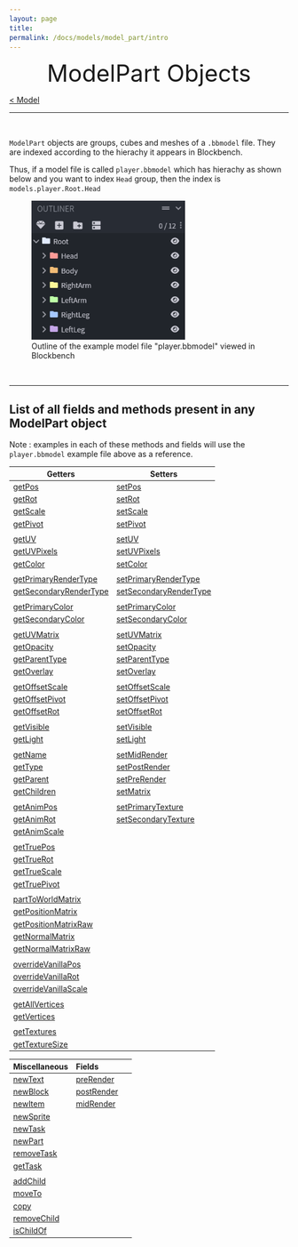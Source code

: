 ```yaml
---
layout: page
title:
permalink: /docs/models/model_part/intro
---
```


<center style="font-size: 3em;">ModelPart Objects</center>

[< Model](/docs/models)

***

&nbsp;

`ModelPart` objects are groups, cubes and meshes of a `.bbmodel` file. They are indexed according to the hierachy it appears in Blockbench.

Thus, if a model file is called `player.bbmodel` which has hierachy as shown below and you want to index `Head` group, then the index is `models.player.Root.Head`

<figure>
    <img src="/docs/images/player_outliner.png" height="250">
    <figcaption>Outline of the example model file "player.bbmodel" viewed in Blockbench</figcaption>
</figure>

&nbsp;

***

<h2 id="index">List of all fields and methods present in any ModelPart object</h2>

Note : examples in each of these methods and fields will use the `player.bbmodel` example file above as a reference.

| Getters                                                                       | Setters                                                                       |
| ----------------------------------------------------------------------------- | ----------------------------------------------------------------------------- |
| [getPos](/docs/models/model_part/full#getPos)                                 | [setPos](/docs/models/model_part/full#setPos)                                 |
| [getRot](/docs/models/model_part/full#getRot)                                 | [setRot](/docs/models/model_part/full#setRot)                                 |
| [getScale](/docs/models/model_part/full#getScale)                             | [setScale](/docs/models/model_part/full#setScale)                             |
| [getPivot](/docs/models/model_part/full#getPivot)                             | [setPivot](/docs/models/model_part/full#setPivot)                             |
|                                                                               |                                                                               |
| [getUV](/docs/models/model_part/full#getUV)                                   | [setUV](/docs/models/model_part/full#setUV)                                   |
| [getUVPixels](/docs/models/model_part/full#getUVPixels)                       | [setUVPixels](/docs/models/model_part/full#setUVPixels)                       |
| [getColor](/docs/models/model_part/full#getColor)                             | [setColor](/docs/models/model_part/full#setColor)                             |
|                                                                               |                                                                               |
| [getPrimaryRenderType](/docs/models/model_part/full#getPrimaryRenderType)     | [setPrimaryRenderType](/docs/models/model_part/full#setPrimaryRenderType)     |
| [getSecondaryRenderType](/docs/models/model_part/full#getSecondaryRenderType) | [setSecondaryRenderType](/docs/models/model_part/full#setSecondaryRenderType) |
|                                                                               |                                                                               |
| [getPrimaryColor](/docs/models/model_part/full#getPrimaryColor)               | [setPrimaryColor](/docs/models/model_part/full#setPrimaryColor)               |
| [getSecondaryColor](/docs/models/model_part/full#getSecondaryColor)           | [setSecondaryColor](/docs/models/model_part/full#setSecondaryColor)           |
|                                                                               |                                                                               |
| [getUVMatrix](/docs/models/model_part/full#getUVMatrix)                       | [setUVMatrix](/docs/models/model_part/full#setUVMatrix)                       |
| [getOpacity](/docs/models/model_part/full#getOpacity)                         | [setOpacity](/docs/models/model_part/full#setOpacity)                         |
| [getParentType](/docs/models/model_part/full#getParentType)                   | [setParentType](/docs/models/model_part/full#setParentType)                   |
| [getOverlay](/docs/models/model_part/full#getOverlay)                         | [setOverlay](/docs/models/model_part/full#setOverlay)                         |
|                                                                               |                                                                               |
| [getOffsetScale](/docs/models/model_part/full#getOffsetScale)                 | [setOffsetScale](/docs/models/model_part/full#setOffsetScale)                 |
| [getOffsetPivot](/docs/models/model_part/full#getOffsetPivot)                 | [setOffsetPivot](/docs/models/model_part/full#setOffsetPivot)                 |
| [getOffsetRot](/docs/models/model_part/full#getOffsetRot)                     | [setOffsetRot](/docs/models/model_part/full#setOffsetRot)                     |
|                                                                               |                                                                               |
| [getVisible](/docs/models/model_part/full#getVisible)                         | [setVisible](/docs/models/model_part/full#setVisible)                         |
| [getLight](/docs/models/model_part/full#getLight)                             | [setLight](/docs/models/model_part/full#setLight)                             |
|                                                                               |                                                                               |
| [getName](/docs/models/model_part/full#getName)                               | [setMidRender](/docs/models/model_part/full#setMidRender)                     |
| [getType](/docs/models/model_part/full#getType)                               | [setPostRender](/docs/models/model_part/full#setPostRender)                   |
| [getParent](/docs/models/model_part/full#getParent)                           | [setPreRender](/docs/models/model_part/full#setPreRender)                     |
| [getChildren](/docs/models/model_part/full#getChildren)                       | [setMatrix](/docs/models/model_part/full#setMatrix)                           |
|                                                                               |                                                                               |
| [getAnimPos](/docs/models/model_part/full#getAnimPos)                         | [setPrimaryTexture](/docs/models/model_part/full#setPrimaryTexture)           |
| [getAnimRot](/docs/models/model_part/full#getAnimRot)                         | [setSecondaryTexture](/docs/models/model_part/full#setSecondaryTexture)       |
| [getAnimScale](/docs/models/model_part/full#getAnimScale)                     |                                                                               |
|                                                                               |                                                                               |
| [getTruePos](/docs/models/model_part/full#getTruePos)                         |                                                                               |
| [getTrueRot](/docs/models/model_part/full#getTrueRot)                         |                                                                               |
| [getTrueScale](/docs/models/model_part/full#getTrueScale)                     |                                                                               |
| [getTruePivot](/docs/models/model_part/full#getTruePivot)                     |                                                                               |
|                                                                               |                                                                               |
| [partToWorldMatrix](/docs/models/model_part/full#partToWorldMatrix)           |                                                                               |
| [getPositionMatrix](/docs/models/model_part/full#getPositionMatrix)           |                                                                               |
| [getPositionMatrixRaw](/docs/models/model_part/full#getPositionMatrixRaw)     |                                                                               |
| [getNormalMatrix](/docs/models/model_part/full#getNormalMatrix)               |                                                                               |
| [getNormalMatrixRaw](/docs/models/model_part/full#getNormalMatrixRaw)         |                                                                               |
|                                                                               |                                                                               |
| [overrideVanillaPos](/docs/models/model_part/full#overrideVanillaPos)         |                                                                               |
| [overrideVanillaRot](/docs/models/model_part/full#overrideVanillaRot)         |                                                                               |
| [overrideVanillaScale](/docs/models/model_part/full#overrideVanillaScale)     |                                                                               |
|                                                                               |                                                                               |
| [getAllVertices](/docs/models/model_part/full#getAllVertices)                 |                                                                               |
| [getVertices](/docs/models/model_part/full#getVertices)                       |                                                                               |
|                                                                               |                                                                               |
| [getTextures](/docs/models/model_part/full#getTextures)                       |                                                                               |
| [getTextureSize](/docs/models/model_part/full#getTextureSize)                 |                                                                               |

| Miscellaneous                                           |Fields &nbsp; &nbsp; &nbsp; &nbsp; &nbsp; &nbsp; &nbsp;|
| ------------------------------------------------------- | ----------------------------------------------------- |
| [newText](/docs/models/model_part/full#newText)         | [preRender](/docs/models/model_part/full#preRender)   |
| [newBlock](/docs/models/model_part/full#newBlock)       | [postRender](/docs/models/model_part/full#postRender) |
| [newItem](/docs/models/model_part/full#newItem)         | [midRender](/docs/models/model_part/full#midRender)   |
| [newSprite](/docs/models/model_part/full#newSprite)     |                                                       |
| [newTask](/docs/models/model_part/full#newTask)         |                                                       |
| [newPart](/docs/models/model_part/full#newPart)         |                                                       |
| [removeTask](/docs/models/model_part/full#removeTask)   |                                                       |
| [getTask](/docs/models/model_part/full#getTask)         |                                                       |
|                                                         |                                                       |
| [addChild](/docs/models/model_part/full#addChild)       |                                                       |
| [moveTo](/docs/models/model_part/full#moveTo)           |                                                       |
| [copy](/docs/models/model_part/full#copy)               |                                                       |
| [removeChild](/docs/models/model_part/full#removeChild) |                                                       |
| [isChildOf](/docs/models/model_part/full#isChildOf)     |                                                       |
